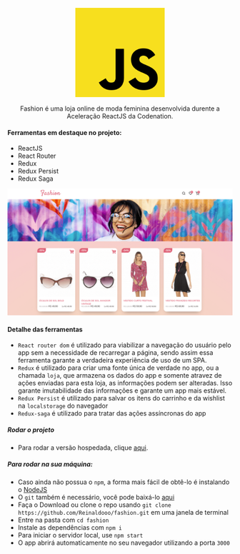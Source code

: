 <p  align="center">
<img  height="200px"  src="./docs/js.svg">
</p>

<p  align="center">
Fashion é uma loja online de moda feminina desenvolvida durente a Aceleração ReactJS da Codenation.
</p>

#### Ferramentas em destaque no projeto:

* ReactJS
* React Router
* Redux
* Redux Persist
* Redux Saga

![Example](/docs/Example.png)

#### Detalhe das ferramentas

* `React router dom` é utilizado para viabilizar a navegação do usuário pelo app sem a necessidade de recarregar a página, sendo assim essa ferramenta garante a verdadeira experiência de uso de um SPA.
* `Redux` é utilizado para criar uma fonte única de verdade no app, ou a chamada `loja`, que armazena os dados do app e somente atravez de ações enviadas para esta loja, as informações podem ser alteradas. Isso garante imutabilidade das informações e garante um app mais estável.
* `Redux Persist` é utilizado para salvar os itens do carrinho e da wishlist na `localstorage` do navegador
* `Redux-saga` é utilizado para tratar das ações assíncronas do app

##### Rodar o projeto

* Para rodar a versão hospedada, clique [aqui](https://fashion-reinaldo.netlify.app/).

##### Para rodar na sua máquina:

* Caso ainda não possua o `npm`, a forma mais fácil de obtê-lo é instalando o [NodeJS](https://nodejs.org/en/download/)
* O `git` também é necessário, você pode baixá-lo [aqui](https://git-scm.com/)
* Faça o Download ou clone o repo usando `git clone https://github.com/Reinaldooo/fashion.git` em uma janela de terminal
* Entre na pasta com `cd fashion`
* Instale as dependências com `npm i`
* Para iniciar o servidor local, use `npm start`
* O app abrirá automaticamente no seu navegador utilizando a porta `3000`